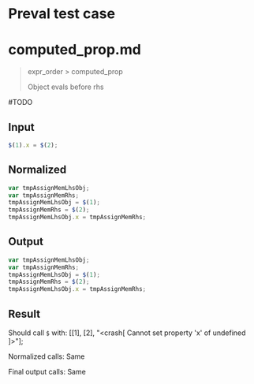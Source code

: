 # Preval test case

# computed_prop.md

> expr_order > computed_prop
>
> Object evals before rhs

#TODO

## Input

`````js filename=intro
$(1).x = $(2);
`````

## Normalized

`````js filename=intro
var tmpAssignMemLhsObj;
var tmpAssignMemRhs;
tmpAssignMemLhsObj = $(1);
tmpAssignMemRhs = $(2);
tmpAssignMemLhsObj.x = tmpAssignMemRhs;
`````

## Output

`````js filename=intro
var tmpAssignMemLhsObj;
var tmpAssignMemRhs;
tmpAssignMemLhsObj = $(1);
tmpAssignMemRhs = $(2);
tmpAssignMemLhsObj.x = tmpAssignMemRhs;
`````

## Result

Should call `$` with:
[[1], [2], "<crash[ Cannot set property 'x' of undefined ]>"];

Normalized calls: Same

Final output calls: Same

